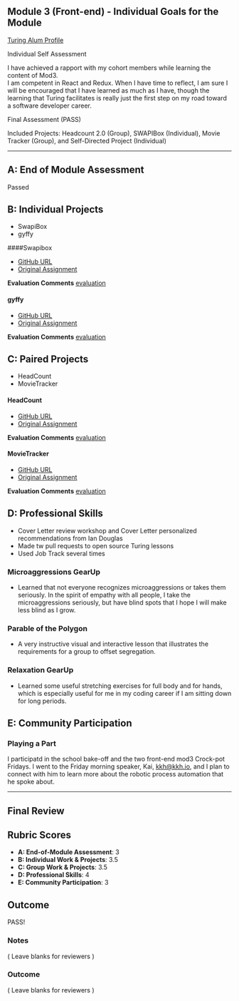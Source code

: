 ## Module 3 (Front-end) - Individual Goals for the Module

[Turing Alum Profile](https://www.turing.io/alumni/theresa-marquis)

Individual Self Assessment

I have achieved a rapport with my cohort members while learning the content of Mod3.  
I am competent in React and Redux.
When I have time to reflect, I am sure I will be encouraged that I have learned as much as I have, though the learning that Turing facilitates is really just the first step on my road toward a software developer career.

Final Assessment (PASS)

Included Projects: Headcount 2.0 (Group), SWAPIBox (Individual), Movie Tracker (Group), and Self-Directed Project (Individual)



-----------------------

## A: End of Module Assessment

Passed

## B: Individual Projects

* SwapiBox
* gyffy

####Swapibox

* [GitHub URL](https://github.com/tmcjunkinmarquis/swapi)
* [Original Assignment](http://frontend.turing.io/projects/swapi-box.html)

**Evaluation Comments**
[evaluation](https://github.com/turingschool/front-end-submissions-public/blob/master/1803/mod-3/swapi-box/theresa/scores.md)

#### gyffy

* [GitHub URL](https://github.com/tmcjunkinmarquis/gyffy)
* [Original Assignment](http://frontend.turing.io/projects/self-directed-project.html)


**Evaluation Comments**
[evaluation](??????)

## C: Paired Projects

* HeadCount
* MovieTracker

#### HeadCount

* [GitHub URL](https://github.com/tmcjunkinmarquis/headcount3.0)
* [Original Assignment](https://github.com/turingschool-examples/headcount2.0)

**Evaluation Comments**
[evaluation](https://github.com/turingschool/front-end-submissions-public/blob/master/1803/mod-3/headcount/theresa-david/scores.md)

#### MovieTracker

* [GitHub URL](http://frontend.turing.io/projects/linked-list.html)
* [Original Assignment](https://github.com/turingschool-examples/movie-tracker)

**Evaluation Comments**
[evaluation](https://github.com/turingschool/front-end-submissions-public/blob/master/1803/mod-3/movie-tracker/theresa-ryan/scores.md)

## D: Professional Skills

 * Cover Letter review workshop and Cover Letter personalized recommendations from Ian Douglas
 * Made tw pull requests to open source Turing lessons
 * Used Job Track several times

### Microaggressions GearUp

* Learned that not everyone recognizes microaggressions or takes them seriously.  In the spirit of empathy with all people, I take the microaggressions seriously, but have blind spots that I hope I will make less blind as I grow.

### Parable of the Polygon

* A very instructive visual and interactive lesson that illustrates the requirements for a group to offset segregation.

### Relaxation GearUp

* Learned some useful stretching exercises for full body and for hands, which is especially useful for me in my coding career if I am sitting down for long periods.

## E: Community Participation

### Playing a Part

I participatd in the school bake-off and the two front-end mod3 Crock-pot Fridays.
I went to the Friday morning speaker, Kai, kkh@kkh.io, and I plan to connect with him to learn more about the robotic process automation that he spoke about.

------------------

## Final Review

## Rubric Scores

* **A: End-of-Module Assessment**: 3
* **B: Individual Work & Projects**: 3.5
* **C: Group Work & Projects**: 3.5
* **D: Professional Skills**: 4
* **E: Community Participation**: 3

## Outcome
PASS!

### Notes

( Leave blanks for reviewers )

### Outcome

( Leave blanks for reviewers )
